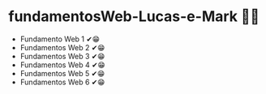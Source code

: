 # fundamentosWeb-Lucas-e-Mark 👨‍💻
* Fundamento Web 1 ✔😁
* Fundamentos Web 2 ✔😁
* Fundamentos Web 3 ✔😁
* Fundamentos Web 4 ✔😁
* Fundamentos Web 5 ✔😁
* Fundamentos Web 6 ✔😁
